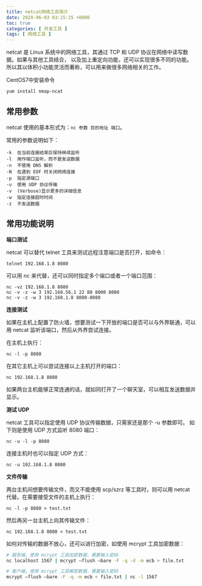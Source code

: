 ```yaml
---
title: netcat网络工具简介
date: 2020-06-03 03:15:15 +0800
toc: true
categories: [ 开发工具 ]
tags: [ 网络工具 ]
---
```


netcat 是 Linux 系统中的网络工具，其通过 TCP 和 UDP 协议在网络中读写数据。如果与其他工具结合，
以及加上重定向功能，还可以实现很多不同的功能。所以其以体积小功能灵活而著称，可以用来做很多网络相关的工作。

CentOS7中安装命令
```bash
yum install nmap-ncat
```

<!-- more -->

## 常用参数
netcat 使用的基本形式为：`nc 参数 目的地址 端口`。

常用的参数说明如下：
```
-k  在当前连接结束后保持继续监听
-l  用作端口监听，而不是发送数据
-n  不使用 DNS 解析
-N  在遇到 EOF 时关闭网络连接
-p  指定源端口
-u  使用 UDP 协议传输
-v  (Verbose)显示更多的详细信息
-w  指定连接超时时间
-z  不发送数据
```
## 常用功能说明

**端口测试**

netcat 可以替代 telnet 工具来测试远程注意端口是否打开，如命令：
```
telnet 192.168.1.8 8080
```

可以用 nc 来代替，还可以同时指定多个端口或者一个端口范围：
```
nc -vz 192.168.1.8 8080
nc -v -z -w 3 192.168.56.1 22 80 8000 8080
nc -v -z -w 3 192.168.1.8 8080-8088
```

**连接测试**

如果在主机上配置了防火墙，想要测试一下开放的端口是否可以与外界联通，可以用 netcat 监听该端口，然后从外界尝试连接。

在主机上执行：
```
nc -l -p 8080
```

在其它主机上可以尝试连接以上主机打开的端口：
```
nc 192.168.1.8 8080
```

如果两台主机能够正常连通的话，就如同打开了一个聊天室，可以相互发送数据并显示。

**测试 UDP**

netcat 工具可以指定使用 UDP 协议传输数据，只需家还是那个 -u 参数即可。
如下则是使用 UDP 方式监听 8080 端口：
```
nc -u -l -p 8080
```

连接主机时也可以指定 UDP 方式：
```
nc -u 192.168.1.8 8080
```

**文件传输**

两台主机间想要传输文件，而又不能使用 scp/szrz 等工具时，则可以用 netcat 代替。在需要接受文件的主机上执行：
```
nc -l -p 8080 > test.txt
```

然后再另一台主机上向其传输文件：
```
nc 192.168.1.8 8080 < test.txt
```

如何对传输的数据不放心，还可以进行加密，如使用 mcrypt 工具加密数据：
```bash
# 服务端，使用 mcrypt 工具加密数据，需要输入密码
nc localhost 1567 | mcrypt –flush –bare -F -q -d -m ecb > file.txt

# 客户端，使用 mcrypt 工具解密数据，需要输入密码
mcrypt –flush –bare -F -q -m ecb < file.txt | nc -l 1567
```
